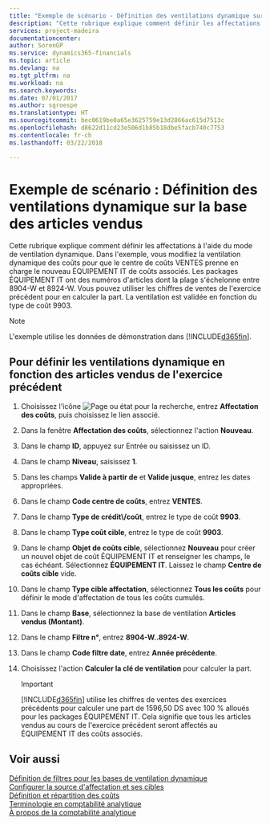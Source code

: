 ```yaml
---
title: "Exemple de scénario - Définition des ventilations dynamique sur la base des articles vendus | Microsoft Docs"
description: "Cette rubrique explique comment définir les affectations à l'aide du mode de ventilation dynamique."
services: project-madeira
documentationcenter: 
author: SorenGP
ms.service: dynamics365-financials
ms.topic: article
ms.devlang: na
ms.tgt_pltfrm: na
ms.workload: na
ms.search.keywords: 
ms.date: 07/01/2017
ms.author: sgroespe
ms.translationtype: HT
ms.sourcegitcommit: bec0619be0a65e3625759e13d2866ac615d7513c
ms.openlocfilehash: d8622d11cd23e506d1b85b18dbe5facb740c7753
ms.contentlocale: fr-ch
ms.lasthandoff: 03/22/2018

---
```

# <a name="scenario-example-defining-dynamic-allocations-based-on-items-sold"></a>Exemple de scénario : Définition des ventilations dynamique sur la base des articles vendus
Cette rubrique explique comment définir les affectations à l'aide du mode de ventilation dynamique. Dans l'exemple, vous modifiez la ventilation dynamique des coûts pour que le centre de coûts VENTES prenne en charge le nouveau ÉQUIPEMENT IT de coûts associés. Les packages ÉQUIPEMENT IT ont des numéros d'articles dont la plage s'échelonne entre 8904-W et 8924-W. Vous pouvez utiliser les chiffres de ventes de l'exercice précédent pour en calculer la part. La ventilation est validée en fonction du type de coût 9903.  

> [!NOTE]  
>  L'exemple utilise les données de démonstration dans [!INCLUDE[d365fin](includes/d365fin_md.md)].  

## <a name="to-define-dynamic-allocations-based-on-items-sold-in-the-previous-year"></a>Pour définir les ventilations dynamique en fonction des articles vendus de l'exercice précédent  

1.  Choisissez l'icône ![Page ou état pour la recherche](media/ui-search/search_small.png "icône Page ou état pour la recherche"), entrez **Affectation des coûts**, puis choisissez le lien associé.  
2.  Dans la fenêtre **Affectation des coûts**, sélectionnez l'action **Nouveau**.  
3.  Dans le champ **ID**, appuyez sur Entrée ou saisissez un ID.  
4.  Dans le champ **Niveau**, saisissez **1**.  
5.  Dans les champs **Valide à partir de** et **Valide jusque**, entrez les dates appropriées.  
6.  Dans le champ **Code centre de coûts**, entrez **VENTES**.  
7.  Dans le champ **Type de crédit\\\/coût**, entrez le type de coût **9903**.  
8.  Dans le champ **Type coût cible**, entrez le type de coût **9903**.  
9. Dans le champ **Objet de coûts cible**, sélectionnez **Nouveau** pour créer un nouvel objet de coût ÉQUIPEMENT IT et renseigner les champs, le cas échéant. Sélectionnez **ÉQUIPEMENT IT**. Laissez le champ **Centre de coûts cible** vide.  
10. Dans le champ **Type cible affectation**, sélectionnez **Tous les coûts** pour définir le mode d'affectation de tous les coûts cumulés.  
11. Dans le champ **Base**, sélectionnez la base de ventilation **Articles vendus (Montant)**.  
12. Dans le champ **Filtre n°**, entrez **8904-W..8924-W**.  
13. Dans le champ **Code filtre date**, entrez **Année précédente**.  
14. Choisissez l'action **Calculer la clé de ventilation** pour calculer la part.  

    > [!IMPORTANT]  
    >  [!INCLUDE[d365fin](includes/d365fin_md.md)] utilise les chiffres de ventes des exercices précédents pour calculer une part de 1596,50 DS avec 100 % alloués pour les packages ÉQUIPEMENT IT. Cela signifie que tous les articles vendus au cours de l'exercice précédent seront affectés au ÉQUIPEMENT IT des coûts associés.  

## <a name="see-also"></a>Voir aussi  
 [Définition de filtres pour les bases de ventilation dynamique](finance-setting-filters-for-dynamic-allocation-bases.md)   
 [Configurer la source d'affectation et ses cibles](finance-how-to-set-up-allocation-source-and-targets.md)   
 [Définition et répartition des coûts](finance-define-and-allocate-costs.md)   
 [Terminologie en comptabilité analytique](finance-terminology-in-cost-accounting.md)   
 [À propos de la comptabilité analytique](finance-about-cost-accounting.md)

